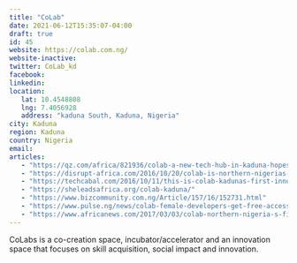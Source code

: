 ```yaml
---
title: "CoLab"
date: 2021-06-12T15:35:07-04:00
draft: true
id: 45
website: https://colab.com.ng/
website-inactive: 
twitter: CoLab_kd
facebook: 
linkedin: 
location: 
   lat: 10.4548808
   lng: 7.4056928
   address: "kaduna South, Kaduna, Nigeria"
city: Kaduna
region: Kaduna
country: Nigeria
email: 
articles:
   - "https://qz.com/africa/821936/colab-a-new-tech-hub-in-kaduna-hopes-to-inspire-an-ecosystem-in-northern-nigeria/"
   - "https://disrupt-africa.com/2016/10/20/colab-is-northern-nigerias-first-tech-hub/"
   - "https://techcabal.com/2016/10/11/this-is-colab-kadunas-first-innovation-hub/"
   - "https://sheleadsafrica.org/colab-kaduna/"
   - "https://www.bizcommunity.com.ng/Article/157/16/152731.html"
   - "https://www.pulse.ng/news/colab-female-developers-get-free-access-to-tech-innovation-hub/8sqyll2"
   - "https://www.africanews.com/2017/03/03/colab-northern-nigeria-s-first-tech-hub/"
---
```

CoLabs is a co-creation space, incubator/accelerator and an innovation space that focuses on skill acquisition, social impact and innovation. 
